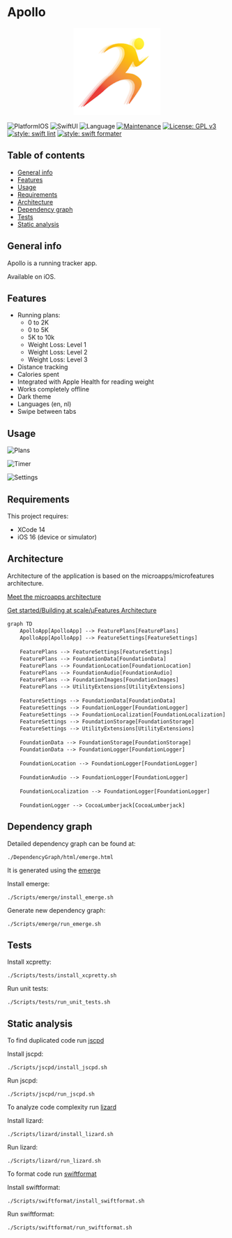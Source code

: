 # Apollo

<p align="center">
    <img src="./Assets/Logo.png" width="200" height="200">
</p>

![PlatformIOS](https://img.shields.io/badge/Platform-iOS-lightgrey)
![SwiftUI](https://img.shields.io/badge/Framework-SwiftUI-blue)
![Language](https://img.shields.io/badge/Language-Swift-blue)
[![Maintenance](https://img.shields.io/badge/Maintained%3F-yes-green.svg)](https://github.com/NikolaGrujic91/garden_planner_app/graphs/commit-activity)
[![License: GPL v3](https://img.shields.io/badge/License-GPLv3-blue.svg)](https://www.gnu.org/licenses/gpl-3.0)
[![style: swift lint](https://img.shields.io/badge/Lint-SwiftLint-B22C89)](https://github.com/lukepistrol/SwiftLintPlugin)
[![style: swift formater](https://img.shields.io/badge/Formater-SwiftFormat-B22C89)](https://github.com/nicklockwood/SwiftFormat)

## Table of contents

* [General info](#general-info)
* [Features](#features)
* [Usage](#usage)
* [Requirements](#requirements)
* [Architecture](#architecture)
* [Dependency graph](#dependency-graph)
* [Tests](#tests)
* [Static analysis](#static-analysis)

## General info

Apollo is a running tracker app.

Available on iOS.

## Features

* Running plans:
  * 0 to 2K
  * 0 to 5K
  * 5K to 10k
  * Weight Loss: Level 1
  * Weight Loss: Level 2
  * Weight Loss: Level 3
* Distance tracking
* Calories spent
* Integrated with Apple Health for reading weight
* Works completely offline
* Dark theme
* Languages (en, nl)
* Swipe between tabs

## Usage

![Plans](./Assets/ProductDetailsChart.mov.gif)

![Timer](./Assets/Search.mov.gif)

![Settings](./Assets/Settings.mov.gif)

## Requirements

This project requires:

* XCode 14
* iOS 16 (device or simulator)

## Architecture

Architecture of the application is based on the microapps/microfeatures architecture.

[Meet the microapps architecture](https://increment.com/mobile/microapps-architecture/)

[Get started/Building at scale/µFeatures Architecture](https://docs.tuist.io/tutorial/get-started)

```mermaid
graph TD
    ApolloApp[ApolloApp] --> FeaturePlans[FeaturePlans]
    ApolloApp[ApolloApp] --> FeatureSettings[FeatureSettings]
    
    FeaturePlans --> FeatureSettings[FeatureSettings]
    FeaturePlans --> FoundationData[FoundationData]
    FeaturePlans --> FoundationLocation[FoundationLocation]
    FeaturePlans --> FoundationAudio[FoundationAudio]
    FeaturePlans --> FoundationImages[FoundationImages]
    FeaturePlans --> UtilityExtensions[UtilityExtensions]

    FeatureSettings --> FoundationData[FoundationData]
    FeatureSettings --> FoundationLogger[FoundationLogger]
    FeatureSettings --> FoundationLocalization[FoundationLocalization]
    FeatureSettings --> FoundationStorage[FoundationStorage]
    FeatureSettings --> UtilityExtensions[UtilityExtensions]

    FoundationData --> FoundationStorage[FoundationStorage]
    FoundationData --> FoundationLogger[FoundationLogger]

    FoundationLocation --> FoundationLogger[FoundationLogger]

    FoundationAudio --> FoundationLogger[FoundationLogger]

    FoundationLocalization --> FoundationLogger[FoundationLogger]

    FoundationLogger --> CocoaLumberjack[CocoaLumberjack]
```

## Dependency graph

Detailed dependency graph can be found at:

```text
./DependencyGraph/html/emerge.html
```

It is generated using the [emerge](https://github.com/glato/emerge)

Install emerge:

```shell
./Scripts/emerge/install_emerge.sh
```

Generate new dependency graph:

```shell
./Scripts/emerge/run_emerge.sh
```

## Tests

Install xcpretty:

```shell
./Scripts/tests/install_xcpretty.sh
```

Run unit tests:

```shell
./Scripts/tests/run_unit_tests.sh
```

## Static analysis

To find duplicated code run [jscpd](https://github.com/kucherenko/jscpd)

Install jscpd:

```shell
./Scripts/jscpd/install_jscpd.sh
```

Run jscpd:

```shell
./Scripts/jscpd/run_jscpd.sh
```

To analyze code complexity run [lizard](https://github.com/terryyin/lizard)

Install lizard:

```shell
./Scripts/lizard/install_lizard.sh
```

Run lizard:

```shell
./Scripts/lizard/run_lizard.sh
```

To format code  run [swiftformat](https://github.com/nicklockwood/SwiftFormat)

Install swiftformat:

```shell
./Scripts/swiftformat/install_swiftformat.sh
```

Run swiftformat:

```shell
./Scripts/swiftformat/run_swiftformat.sh
```
